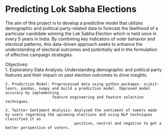 # Predicting Lok Sabha Elections

The aim of this project is to develop a predictive model that utilizes demographic and political party-related data to forecast the likelihood of a particular candidate winning the Lok Sabha Election which is held once in every 5 years in India. By combining key indicators of voter behavior and electoral patterns, this data-driven approach seeks to enhance the understanding of electoral outcomes and potentially aid in the formulation of effective campaign strategies.

Objectives:  
    1. Exploratory Data Analysis: Understanding demographic and political party features and their impact on past election outcomes to drive insights.   
        
    2. Prediction Model: Preprocessed data using python packages- scikit-learn, pandas, numpy and build a prediction model. Improved model accuracy by implementing 
                         feature engineering and feature selection techniques.     
                         
    3. Twitter Sentiment Analysis: Analyzed the sentiment of tweets made by users regarding the upcoming elections and using NLP techniques classified it as 
                                   positive, neutral and negative to get a better perspective of voters.  


